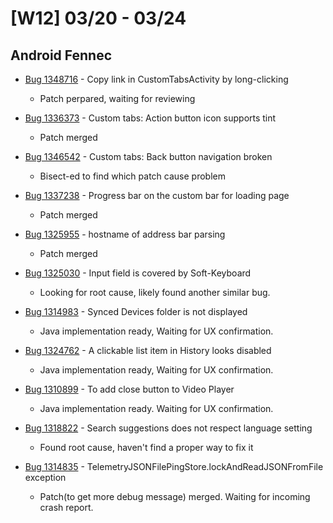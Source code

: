 # [W12] 03/20 - 03/24

## Android Fennec

* [Bug 1348716](https://bugzilla.mozilla.org/show_bug.cgi?id=1348716) - Copy link in CustomTabsActivity by long-clicking
    - Patch perpared, waiting for reviewing

* [Bug 1336373](https://bugzilla.mozilla.org/show_bug.cgi?id=1336373) - Custom tabs: Action button icon supports tint
    - Patch merged

* [Bug 1346542](https://bugzilla.mozilla.org/show_bug.cgi?id=1346542) - Custom tabs: Back button navigation broken
    - Bisect-ed to find which patch cause problem

* [Bug 1337238](https://bugzilla.mozilla.org/show_bug.cgi?id=1337238) - Progress bar on the custom bar for loading page
    - Patch merged

* [Bug 1325955](https://bugzilla.mozilla.org/show_bug.cgi?id=1325955) - hostname of address bar parsing
    - Patch merged

* [Bug 1325030](https://bugzilla.mozilla.org/show_bug.cgi?id=1325030) - Input field is covered by Soft-Keyboard
    - Looking for root cause, likely found another similar bug.

* [Bug 1314983](https://bugzilla.mozilla.org/show_bug.cgi?id=1314983) - Synced Devices folder is not displayed
    - Java implementation ready, Waiting for UX confirmation.

* [Bug 1324762](https://bugzilla.mozilla.org/show_bug.cgi?id=1324726) - A clickable list item in History looks disabled
    - Java implementation ready, Waiting for UX confirmation.

* [Bug 1310899](https://bugzilla.mozilla.org/show_bug.cgi?id=1310899) - To add close button to Video Player
    - Java implementation ready. Waiting for UX confirmation.

* [Bug 1318822](https://bugzilla.mozilla.org/show_bug.cgi?id=1318822) -  Search suggestions does not respect language setting
    - Found root cause, haven't find a proper way to fix it

* [Bug 1314835](https://bugzilla.mozilla.org/show_bug.cgi?id=1314835) - TelemetryJSONFilePingStore.lockAndReadJSONFromFile exception
    - Patch(to get more debug message) merged. Waiting for incoming crash report.

